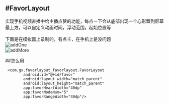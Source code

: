 #FavorLayout
----
实现手机视频直播中给主播点赞的功能，每点一下会从底部出现一个心形飘到屏幕最上方，可以自定义动画时间，浮动范围，起始位置等
<br/>
<br>下面是在模拟器上录制的，有点卡，在手机上是没问题<br/>
![addOne](https://github.com/gaoxuan/FavorLayout/blob/master/raw/addOne.gif)
<br/>
![addMore](https://github.com/gaoxuan/FavorLayout/blob/master/raw/addMore.gif)

##怎么用

```
 <com.gx.favorlayout_favorlayout.FavorLayout
        android:id="@+id/favor"
        android:layout_width="match_parent"
        android:layout_height="match_parent"
        app:favorHeartWidth="40dp"
        app:favorNodeNum="5"
        app:favorRangeWidth="40dp"/>
```
